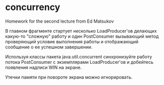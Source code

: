 # concurrency
Homework for the second lecture from Ed Matsukov

В главном фрагменте стартует несколько LoadProducer'ов делающих какую-то "сложную" работу и один PostConsumer вызывающий метод проверяющий условие выполнения работы и отображающий сообщение о ее успешном завершении.

Используя классы пакета java.util.concurrent синхронизуйте работу потока PostConsumer с экземплярами LoadProducer'ов и добейтесь появления надписи WIN на экране.

Утечки памяти при повороте экрана можно игнорировать.
